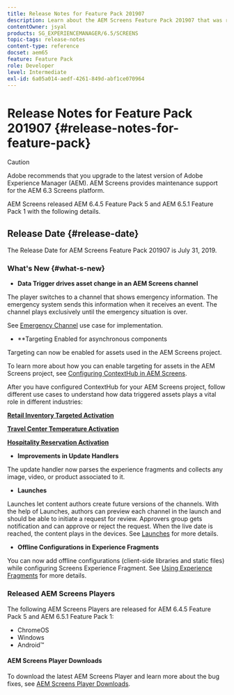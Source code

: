 ```yaml
---
title: Release Notes for Feature Pack 201907
description: Learn about the AEM Screens Feature Pack 201907 that was released on July 31, 2019.
contentOwner: jsyal
products: SG_EXPERIENCEMANAGER/6.5/SCREENS
topic-tags: release-notes
content-type: reference
docset: aem65
feature: Feature Pack
role: Developer
level: Intermediate
exl-id: 6a05a014-aedf-4261-849d-abf1ce070964
---
```

# Release Notes for Feature Pack 201907 {#release-notes-for-feature-pack}

>[!CAUTION]
>
>Adobe recommends that you upgrade to the latest version of Adobe Experience Manager (AEM). AEM Screens provides maintenance support for the AEM 6.3 Screens platform.

AEM Screens released AEM 6.4.5 Feature Pack 5 and AEM 6.5.1 Feature Pack 1 with the following details.

## Release Date {#release-date}

The Release Date for AEM Screens Feature Pack 201907 is July 31, 2019.

### What's New {#what-s-new}

* **Data Trigger drives asset change in an AEM Screens channel**

The player switches to a channel that shows emergency information. The emergency system sends this information when it receives an event. The channel plays exclusively until the emergency situation is over.


See [Emergency Channel](emergency-channel.md) use case for implementation.

* **Targeting Enabled for asynchronous components

Targeting can now be enabled for assets used in the AEM Screens project.

To learn more about how you can enable targeting for assets in the AEM Screens project, see [Configuring ContextHub in AEM Screens](configuring-context-hub.md).

After you have configured ContextHub for your AEM Screens project, follow different use cases to understand how data triggered assets plays a vital role in different industries:

**[Retail Inventory Targeted Activation](retail-inventory-activation.md)**

**[Travel Center Temperature Activation](local-temperature-activation.md)**

**[Hospitality Reservation Activation](hospitality-reservation-activation.md)**

* **Improvements in Update Handlers**

The update handler now parses the experience fragments and collects any image, video, or product associated to it.

* **Launches**

Launches let content authors create future versions of the channels. With the help of Launches, authors can preview each channel in the launch and should be able to initiate a request for review. Approvers group gets notification and can approve or reject the request. When the live date is reached, the content plays in the devices.
See [Launches](launches.md) for more details.

* **Offline Configurations in Experience Fragments**

You can now add offline configurations (client-side libraries and static files) while configuring Screens Experience Fragment. See [Using Experience Fragments](experience-fragments-in-screens.md) for more details.

### Released AEM Screens Players

The following AEM Screens Players are released for AEM 6.4.5 Feature Pack 5 and AEM 6.5.1 Feature Pack 1:

* ChromeOS
* Windows
* Android&trade;

#### AEM Screens Player Downloads

To download the latest AEM Screens Player and learn more about the bug fixes, see [AEM Screens Player Downloads](https://download.macromedia.com/screens/).
